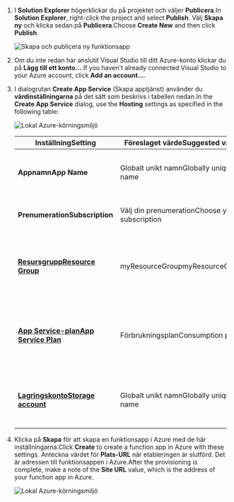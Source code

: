 1. <span data-ttu-id="2aac2-101">I **Solution Explorer** högerklickar du på projektet och väljer **Publicera**.</span><span class="sxs-lookup"><span data-stu-id="2aac2-101">In **Solution Explorer**, right-click the project and select **Publish**.</span></span> <span data-ttu-id="2aac2-102">Välj **Skapa ny** och klicka sedan på **Publicera**.</span><span class="sxs-lookup"><span data-stu-id="2aac2-102">Choose **Create New**  and then click **Publish**.</span></span> 

    ![Skapa och publicera ny funktionsapp](./media/functions-vstools-publish/functions-vstools-publish-new-function-app.png)

2. <span data-ttu-id="2aac2-104">Om du inte redan har anslutit Visual Studio till ditt Azure-konto klickar du på **Lägg till ett konto...**.</span><span class="sxs-lookup"><span data-stu-id="2aac2-104">If you haven't already connected Visual Studio to your Azure account, click **Add an account...**.</span></span>  

3. <span data-ttu-id="2aac2-105">I dialogrutan **Create App Service** (Skapa apptjänst) använder du **värdinställningarna** på det sätt som beskrivs i tabellen nedan.</span><span class="sxs-lookup"><span data-stu-id="2aac2-105">In the **Create App Service** dialog, use the **Hosting** settings as specified in the following table:</span></span> 

    ![Lokal Azure-körningsmiljö](./media/functions-vstools-publish/functions-vstools-publish.png)

    | <span data-ttu-id="2aac2-107">Inställning</span><span class="sxs-lookup"><span data-stu-id="2aac2-107">Setting</span></span>      | <span data-ttu-id="2aac2-108">Föreslaget värde</span><span class="sxs-lookup"><span data-stu-id="2aac2-108">Suggested value</span></span>  | <span data-ttu-id="2aac2-109">Beskrivning</span><span class="sxs-lookup"><span data-stu-id="2aac2-109">Description</span></span>                                |
    | ------------ |  ------- | -------------------------------------------------- |
    | <span data-ttu-id="2aac2-110">**Appnamn**</span><span class="sxs-lookup"><span data-stu-id="2aac2-110">**App Name**</span></span> | <span data-ttu-id="2aac2-111">Globalt unikt namn</span><span class="sxs-lookup"><span data-stu-id="2aac2-111">Globally unique name</span></span> | <span data-ttu-id="2aac2-112">Namn som unikt identifierar din nya funktionsapp.</span><span class="sxs-lookup"><span data-stu-id="2aac2-112">Name that uniquely identifies your new function app.</span></span> |
    | <span data-ttu-id="2aac2-113">**Prenumeration**</span><span class="sxs-lookup"><span data-stu-id="2aac2-113">**Subscription**</span></span> | <span data-ttu-id="2aac2-114">Välj din prenumeration</span><span class="sxs-lookup"><span data-stu-id="2aac2-114">Choose your subscription</span></span> | <span data-ttu-id="2aac2-115">Den Azure-prenumeration som ska användas.</span><span class="sxs-lookup"><span data-stu-id="2aac2-115">The Azure subscription to use.</span></span> |
    | <span data-ttu-id="2aac2-116">**[Resursgrupp](../articles/azure-resource-manager/resource-group-overview.md)**</span><span class="sxs-lookup"><span data-stu-id="2aac2-116">**[Resource Group](../articles/azure-resource-manager/resource-group-overview.md)**</span></span> | <span data-ttu-id="2aac2-117">myResourceGroup</span><span class="sxs-lookup"><span data-stu-id="2aac2-117">myResourceGroup</span></span> |  <span data-ttu-id="2aac2-118">Namnet på resursgruppen som funktionsappen ska skapas i.</span><span class="sxs-lookup"><span data-stu-id="2aac2-118">Name of the resource group in which to create your function app.</span></span> |
    | <span data-ttu-id="2aac2-119">**[App Service-plan](../articles/azure-functions/functions-scale.md)**</span><span class="sxs-lookup"><span data-stu-id="2aac2-119">**[App Service Plan](../articles/azure-functions/functions-scale.md)**</span></span> | <span data-ttu-id="2aac2-120">Förbrukningsplan</span><span class="sxs-lookup"><span data-stu-id="2aac2-120">Consumption plan</span></span> | <span data-ttu-id="2aac2-121">Se till att du väljer **Förbrukning** under **Storlek** när du skapar en ny plan.</span><span class="sxs-lookup"><span data-stu-id="2aac2-121">Make sure to choose the **Consumption** under **Size** when you create a new plan.</span></span>  |
    | <span data-ttu-id="2aac2-122">**[Lagringskonto](../articles/storage/common/storage-create-storage-account.md#create-a-storage-account)**</span><span class="sxs-lookup"><span data-stu-id="2aac2-122">**[Storage account](../articles/storage/common/storage-create-storage-account.md#create-a-storage-account)**</span></span> | <span data-ttu-id="2aac2-123">Globalt unikt namn</span><span class="sxs-lookup"><span data-stu-id="2aac2-123">Globally unique name</span></span> | <span data-ttu-id="2aac2-124">Använd ett befintligt lagringskonto eller skapa ett nytt.</span><span class="sxs-lookup"><span data-stu-id="2aac2-124">Use an existing storage account or create a new one.</span></span>   |

4. <span data-ttu-id="2aac2-125">Klicka på **Skapa** för att skapa en funktionsapp i Azure med de här inställningarna.</span><span class="sxs-lookup"><span data-stu-id="2aac2-125">Click **Create** to create a function app in Azure with these settings.</span></span> <span data-ttu-id="2aac2-126">Anteckna värdet för **Plats-URL** när etableringen är slutförd. Det är adressen till funktionsappen i Azure.</span><span class="sxs-lookup"><span data-stu-id="2aac2-126">After the provisioning is complete, make a note of the **Site URL** value, which is the address of your function app in Azure.</span></span> 

    ![Lokal Azure-körningsmiljö](./media/functions-vstools-publish/functions-vstools-publish-profile.png)
